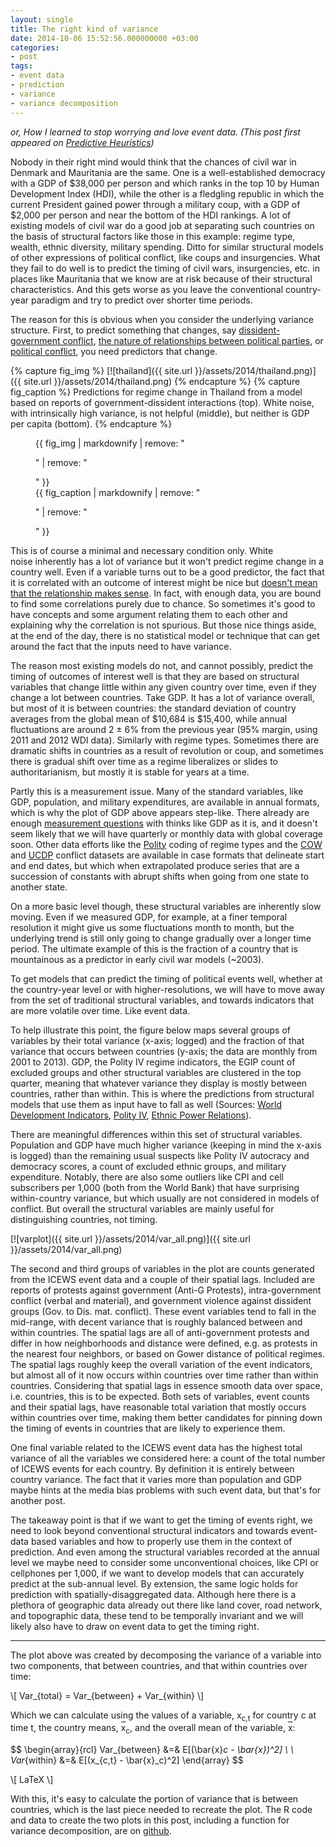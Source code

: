 ```yaml
---
layout: single
title: The right kind of variance
date: 2014-10-06 15:52:56.000000000 +03:00
categories:
- post
tags:
- event data
- prediction
- variance
- variance decomposition
---
```


_or, How I learned to stop worrying and love event data. (This post first appeared on [Predictive Heuristics](http://predictiveheuristics.com/))_

Nobody in their right mind would think that the chances of civil war in Denmark and Mauritania are the same. One is a well-established democracy with a GDP of $38,000 per person and which ranks in the top 10 by Human Development Index (HDI), while the other is a fledgling republic in which the current President gained power through a military coup, with a GDP of $2,000 per person and near the bottom of the HDI rankings. A lot of existing models of civil war do a good job at separating such countries on the basis of structural factors like those in this example: regime type, wealth, ethnic diversity, military spending. Ditto for similar structural models of other expressions of political conflict, like coups and insurgencies. What they fail to do well is to predict the timing of civil wars, insurgencies, etc. in places like Mauritania that we know are at risk because of their structural characteristics. And this gets worse as you leave the conventional country-year paradigm and try to predict over shorter time periods.

The reason for this is obvious when you consider the underlying variance structure. First, to predict something that changes, say [dissident-government conflict](http://predictiveheuristics.com/2013/10/19/games-on-networks-with-application-to-thai-politics/), [the nature of relationships between political parties](http://predictiveheuristics.com/2014/01/16/political-parties-the-eurozone-crisis-and-icews-data/), or [political conflict](http://predictiveheuristics.com/2013/10/31/prediction-versus-explanation/), you need predictors that change.

{% capture fig_img %}
[![thailand]({{ site.url }}/assets/2014/thailand.png)]({{ site.url }}/assets/2014/thailand.png)
{% endcapture %}
{% capture fig_caption %}
Predictions for regime change in Thailand from a model based on reports of government-dissident interactions (top). White noise, with intrinsically high variance, is not helpful (middle), but neither is GDP per capita (bottom).
{% endcapture %}
<figure>
  {{ fig_img | markdownify | remove: "<p>" | remove: "</p>" }}
  <figcaption>{{ fig_caption | markdownify | remove: "<p>" | remove: "</p>" }}</figcaption>
</figure>

This is of course a minimal and necessary condition only. White noise inherently has a lot of variance but it won't predict regime change in a country well. Even if a variable turns out to be a good predictor, the fact that it is correlated with an outcome of interest might be nice but [doesn't mean that the relationship makes sense](http://www.tylervigen.com/). In fact, with enough data, you are bound to find some correlations purely due to chance. So sometimes it's good to have concepts and some argument relating them to each other and explaining why the correlation is not spurious. But those nice things aside, at the end of the day, there is no statistical model or technique that can get around the fact that the inputs need to have variance.

The reason most existing models do not, and cannot possibly, predict the timing of outcomes of interest well is that they are based on structural variables that change little within any given country over time, even if they change a lot between countries. Take GDP. It has a lot of variance overall, but most of it is between countries: the standard deviation of country averages from the global mean of $10,684 is $15,400, while annual fluctuations are around 2 ± 6% from the previous year (95% margin, using 2011 and 2012 WDI data). Similarly with regime types. Sometimes there are dramatic shifts in countries as a result of revolution or coup, and sometimes there is gradual shift over time as a regime liberalizes or slides to authoritarianism, but mostly it is stable for years at a time.

Partly this is a measurement issue. Many of the standard variables, like GDP, population, and military expenditures, are available in annual formats, which is why the plot of GDP above appears step-like. There already are enough [measurement questions](http://mattdickenson.com/2014/04/07/what-really-happened-to-nigerias-economy/) with thinks like GDP as it is, and it doesn't seem likely that we will have quarterly or monthly data with global coverage soon. Other data efforts like the [Polity](http://www.systemicpeace.org/polity/polity4.htm) coding of regime types and the [COW](http://www.correlatesofwar.org/) and [UCDP](http://www.ucdp.uu.se/gpdatabase/search.php) conflict datasets are available in case formats that delineate start and end dates, but which when extrapolated produce series that are a succession of constants with abrupt shifts when going from one state to another state.

On a more basic level though, these structural variables are inherently slow moving. Even if we measured GDP, for example, at a finer temporal resolution it might give us some fluctuations month to month, but the underlying trend is still only going to change gradually over a longer time period. The ultimate example of this is the fraction of a country that is mountainous as a predictor in early civil war models (~2003).

To get models that can predict the timing of political events well, whether at the country-year level or with higher-resolutions, we will have to move away from the set of traditional structural variables, and towards indicators that are more volatile over time. Like event data.

To help illustrate this point, the figure below maps several groups of variables by their total variance (x-axis; logged) and the fraction of that variance that occurs between countries (y-axis; the data are monthly from 2001 to 2013). GDP, the Polity IV regime indicators, the EGIP count of excluded groups and other structural variables are clustered in the top quarter, meaning that whatever variance they display is mostly between countries, rather than within. This is where the predictions from structural models that use them as input have to fall as well (Sources: [World Development Indicators](http://data.worldbank.org/data-catalog/world-development-indicators), [Polity IV](http://www.systemicpeace.org/polity/polity4.htm), [Ethnic Power Relations](http://www.epr.ucla.edu/)).

There are meaningful differences within this set of structural variables. Population and GDP have much higher variance (keeping in mind the x-axis is logged) than the remaining usual suspects like Polity IV autocracy and democracy scores, a count of excluded ethnic groups, and military expenditure. Notably, there are also some outliers like CPI and cell subscribers per 1,000 (both from the World Bank) that have surprising within-country variance, but which usually are not considered in models of conflict. But overall the structural variables are mainly useful for distinguishing countries, not timing.

[![varplot]({{ site.url }}/assets/2014/var_all.png)]({{ site.url }}/assets/2014/var_all.png)

The second and third groups of variables in the plot are counts generated from the ICEWS event data and a couple of their spatial lags. Included are reports of protests against government (Anti-G Protests), intra-government conflict (verbal and material), and government violence against dissident groups (Gov. to Dis. mat. conflict). These event variables tend to fall in the mid-range, with decent variance that is roughly balanced between and within countries. The spatial lags are all of anti-government protests and differ in how neighborhoods and distance were defined, e.g. as protests in the nearest four neighbors, or based on Gower distance of political regimes. The spatial lags roughly keep the overall variation of the event indicators, but almost all of it now occurs within countries over time rather than within countries. Considering that spatial lags in essence smooth data over space, i.e. countries, this is to be expected. Both sets of variables, event counts and their spatial lags, have reasonable total variation that mostly occurs within countries over time, making them better candidates for pinning down the timing of events in countries that are likely to experience them.

One final variable related to the ICEWS event data has the highest total variance of all the variables we considered here: a count of the total number of ICEWS events for each country. By definition it is entirely between country variance. The fact that it varies more than population and GDP maybe hints at the media bias problems with such event data, but that's for another post.

The takeaway point is that if we want to get the timing of events right, we need to look beyond conventional structural indicators and towards event-data based variables and how to properly use them in the context of prediction. And even among the structural variables recorded at the annual level we maybe need to consider some unconventional choices, like CPI or cellphones per 1,000, if we want to develop models that can accurately predict at the sub-annual level. By extension, the same logic holds for prediction with spatially-disaggregated data. Although here there is a plethora of geographic data already out there like land cover, road network, and topographic data, these tend to be temporally invariant and we will likely also have to draw on event data to get the timing right.

***

The plot above was created by decomposing the variance of a variable into two components, that between countries, and that within countries over time:

\\[
Var_{total} = Var_{between} + Var_{within} 
\\]

Which we can calculate using the values of a variable, x<sub>c,t</sub> for country c at time t, the country means, <span style="text-decoration:overline;">x</span><sub>c</sub>, and the overall mean of the variable, <span style="text-decoration:overline;">x</span>:

\$$
\begin{array}{rcl} 
Var_{between} &=& E[(\bar{x}_c - \bar{x})^2] \\ \\ Var_{within} &=& E[(x_{c,t} - \bar{x}_c)^2] 
\end{array}
\$$

\\[
LaTeX
\\]

With this, it's easy to calculate the portion of variance that is between countries, which is the last piece needed to recreate the plot. The R code and data to create the two plots in this post, including a function for variance decomposition, are on [github](https://github.com/andybega/var_decomp).